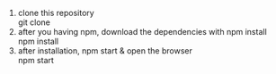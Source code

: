 

1. clone this repository   
git clone  
2. after you having npm, download the dependencies with npm install  
npm install  
3. after installation, npm start & open the browser  
npm start  


